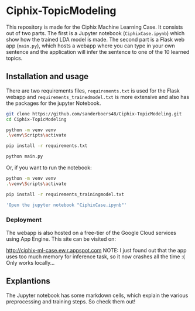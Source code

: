# Ciphix-TopicModeling

This repository is made for the Ciphix Machine Learning Case. It consists out of two parts. The first is a Jupyter notebook (`CiphixCase.ipynb`) which show how the trained LDA model is made. The second part is a Flask web app (`main.py`), which hosts a webapp where you can type in your own sentence and the application will infer the sentence to one of the 10 learned topics.

## Installation and usage

There are two requirements files, `requirements.txt` is used for the Flask webapp and `requirements_trainedmodel.txt` is more extensive and also has the packages for the jupyter Notebook.

```bash
git clone https://github.com/sanderboers48/Ciphix-TopicModeling.git
cd Ciphix-TopicModeling

```

```bash
python -m venv venv
.\venv\Scripts\activate

pip install -r requirements.txt

python main.py

```
Or, if you want to run the notebook:
```bash
python -m venv venv
.\venv\Scripts\activate

pip install -r requirements_trainingmodel.txt

'Open the jupyter notebook "CiphixCase.ipynb"'

```

### Deployment
The webapp is also hosted on a free-tier of the Google Cloud services using App Engine. This site can be visited on:

http://ciphix-ml-case.ew.r.appspot.com
NOTE: I just found out that the app uses too much memory for inference task, so it now crashes all the time :(
Only works locally...


## Explantions
The Jupyter notebook has some markdown cells, which explain the various preprocessing and training steps. So check them out!


